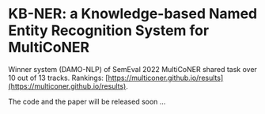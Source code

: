 # KB-NER: a Knowledge-based Named Entity Recognition System for MultiCoNER
Winner system (DAMO-NLP) of SemEval 2022 MultiCoNER shared task over 10 out of 13 tracks. Rankings: [https://multiconer.github.io/results](https://multiconer.github.io/results).

The code and the paper will be released soon ...
